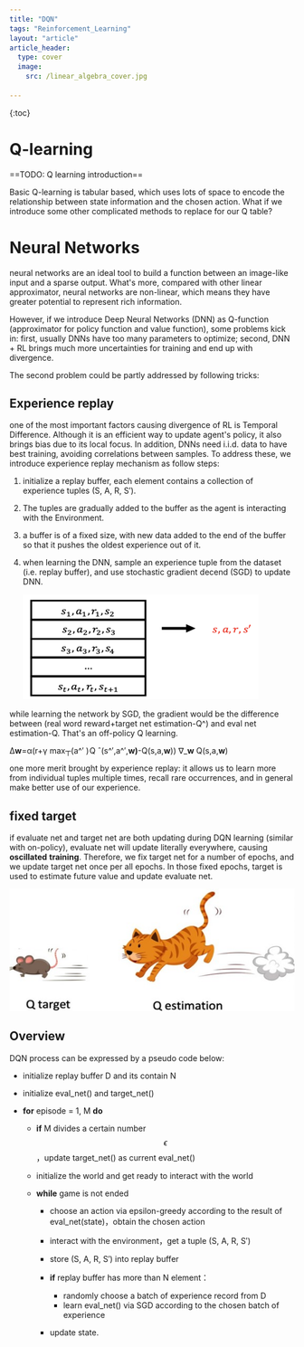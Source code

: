 ```yaml
---
title: "DQN"
tags: "Reinforcement_Learning"
layout: "article"
article_header:
  type: cover
  image:
    src: /linear_algebra_cover.jpg

---
```


{:toc}

# Q-learning

==TODO: Q learning introduction==

Basic Q-learning is tabular based, which uses lots of space to encode the relationship between state information and the chosen action. What if we introduce some other complicated methods to replace for our Q table?

# Neural Networks

neural networks are an ideal tool to build a function between an image-like input and a sparse output. What's more, compared with other linear approximator, neural networks are non-linear, which means they have greater potential to represent rich information.

However, if we introduce Deep Neural Networks (DNN) as Q-function (approximator for policy function and value function), some problems kick in: first, usually DNNs have too many parameters to optimize; second, DNN + RL brings much more uncertainties for training and end up with divergence. 

The second problem could be partly addressed by following tricks:

## Experience replay

one of the most important factors causing divergence of RL is Temporal Difference. Although it is an efficient way to update agent's policy, it also brings bias due to its local focus. In addition, DNNs need i.i.d. data to have best training, avoiding correlations between samples. To address these, we introduce experience replay mechanism as follow steps:

1. initialize a replay buffer, each element contains a collection of experience tuples (S, A, R, S′). 

2. The tuples are gradually added to the buffer as the agent is interacting with the Environment. 

3. a buffer is of a fixed size, with new data added to the end of the buffer so that it pushes the oldest experience out of it.

4. when learning the DNN, sample an experience tuple from the dataset (i.e. replay buffer), and use stochastic gradient decend (SGD) to update DNN.

   ![](../../replay_buffer.png)

while learning the network by SGD, the gradient would be the difference between (real word reward+target net estimation-Q^) and eval net estimation-Q. That's an off-policy Q learning.

Δ**w**=α(r+γ max┬(a^′ ) Q ˆ(s^′,a^′,**w)**-Q(s,a,**w**)) ∇_**w** Q(s,a,**w**)

one more merit brought by experience replay: it allows us to learn more from individual tuples multiple times, recall rare occurrences, and in general make better use of our experience.

## fixed target

if evaluate net and target net are both updating during DQN learning (similar with on-policy), evaluate net will update literally everywhere, causing **oscillated** **training**. Therefore, we fix target net for a number of epochs, and we update target net once per all epochs. In those fixed epochs, target is used to estimate future value and update evaluate net. 

![](../../fixed_target.jpg)

## Overview

DQN process can be expressed by a pseudo code below:

- initialize replay buffer D and its contain N

- initialize eval_net() and target_net()

- **for** episode = 1, M **do**

  - **if** M divides a certain number $$\epsilon$$，update target_net() as current eval_net()

  - initialize the world and get ready to interact with the world

  - **while** game is not ended

    - choose an action via epsilon-greedy according to the result of eval_net(state)，obtain the chosen action
    - interact with the environment，get a tuple (S, A, R, S′)
    - store (S, A, R, S′) into replay buffer
    - **if** replay buffer has more than N element：
      - randomly choose a batch of experience record from D
      - learn eval_net() via SGD according to the chosen batch of experience

    - update state.

